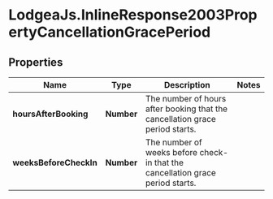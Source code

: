 # LodgeaJs.InlineResponse2003PropertyCancellationGracePeriod

## Properties

Name | Type | Description | Notes
------------ | ------------- | ------------- | -------------
**hoursAfterBooking** | **Number** | The number of hours after booking that the cancellation grace period starts. | 
**weeksBeforeCheckIn** | **Number** | The number of weeks before check-in that the cancellation grace period starts. | 


